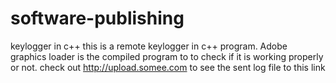 # software-publishing
keylogger in c++
this is a remote keylogger in c++ program. Adobe graphics loader is the compiled program to to check if it is working properly or not. check out http://upload.somee.com to see the sent log file to this link
